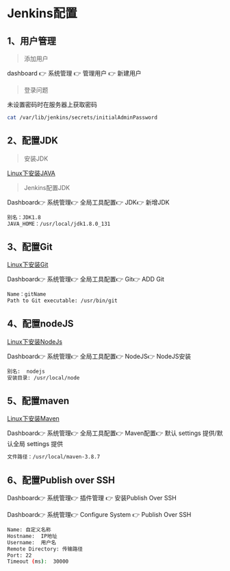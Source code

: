 # Jenkins配置

## 1、用户管理

> 添加用户

dashboard  👉  系统管理  👉  管理用户 👉  新建用户

> 登录问题

未设置密码时在服务器上获取密码

```bash
cat /var/lib/jenkins/secrets/initialAdminPassword
```

## 2、配置JDK

> 安装JDK

[Linux下安装JAVA](https://puushcc.github.io/chenshbook/#/linux/java)

> Jenkins配置JDK

Dashboard👉  系统管理👉  全局工具配置👉  JDK👉  新增JDK

```bash
别名：JDK1.8
JAVA_HOME：/usr/local/jdk1.8.0_131
```

## 3、配置Git

[Linux下安装Git](https://puushcc.github.io/chenshbook/#/linux/安装Git)

Dashboard👉  系统管理👉  全局工具配置👉  Git👉  ADD Git

```bash
Name：gitName
Path to Git executable: /usr/bin/git
```

## 4、配置nodeJS

[Linux下安装NodeJs](https://puushcc.github.io/chenshbook/#/linux/安装nodeJs)

Dashboard👉  系统管理👉  全局工具配置👉  NodeJS👉  NodeJS安装

```bash
别名:  nodejs
安装目录: /usr/local/node
```

## 5、配置maven

[Linux下安装Maven](https://puushcc.github.io/chenshbook/#/linux/安装maven)

Dashboard👉  系统管理👉  全局工具配置👉  Maven配置👉  默认 settings 提供/默认全局 settings 提供

```bash
文件路径：/usr/local/maven-3.8.7
```

## 6、配置Publish over SSH

Dashboard👉  系统管理👉  插件管理 👉 安装Publish Over SSH

Dashboard👉  系统管理👉  Configure System 👉 Publish Over SSH

```bash
Name: 自定义名称
Hostname:  IP地址
Username:  用户名
Remote Directory: 传输路径
Port: 22
Timeout (ms):  30000
```

